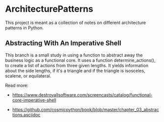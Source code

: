 # ArchitecturePatterns
This project is meant as a collection of notes on different architecture patterns in Python. 

## Abstracting With An Imperative Shell

This branch is a small study in using a function to abstract away the business logic as a functional core.
It uses a function determine_actions(), to create a list of actions from three given lengths.
It yields information about the side lengths, if it's a triangle and if the triangle is isosceles, scalene, or equilateral.

Read more: 

- https://www.destroyallsoftware.com/screencasts/catalog/functional-core-imperative-shell

- https://github.com/cosmicpython/book/blob/master/chapter_03_abstractions.asciidoc
